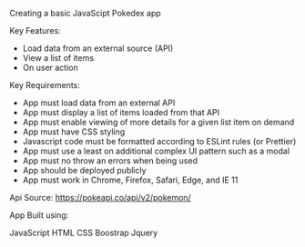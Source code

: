 Creating a basic JavaScipt Pokedex app

Key Features:

- Load data from an external source (API)
- View a list of items
- On user action 

Key Requirements:

- App must load data from an external API
- App must display a list of items loaded from that API 
- App must enable viewing of more details for a given list item on demand
- App must have CSS styling
- Javascript code must be formatted according to ESLint rules (or Prettier)
- App must use a least on additional complex UI pattern such as a modal
- App must no throw an errors when being used
- App should be deployed publicly
- App must work in Chrome, Firefox, Safari, Edge, and IE 11


Api Source: https://pokeapi.co/api/v2/pokemon/

App Built using:

JavaScript
HTML
CSS
Boostrap
Jquery


